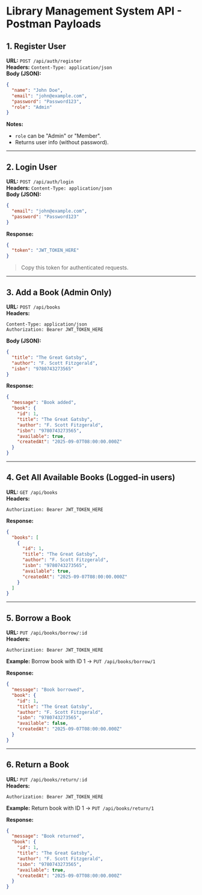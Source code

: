 # Library Management System API - Postman Payloads

## 1. Register User

**URL:** `POST /api/auth/register`  
**Headers:** `Content-Type: application/json`  
**Body (JSON):**

```json
{
  "name": "John Doe",
  "email": "john@example.com",
  "password": "Password123",
  "role": "Admin"
}
```

**Notes:**
- `role` can be "Admin" or "Member".
- Returns user info (without password).

---

## 2. Login User

**URL:** `POST /api/auth/login`  
**Headers:** `Content-Type: application/json`  
**Body (JSON):**

```json
{
  "email": "john@example.com",
  "password": "Password123"
}
```

**Response:**

```json
{
  "token": "JWT_TOKEN_HERE"
}
```

> Copy this token for authenticated requests.

---

## 3. Add a Book (Admin Only)

**URL:** `POST /api/books`  
**Headers:**
```
Content-Type: application/json
Authorization: Bearer JWT_TOKEN_HERE
```

**Body (JSON):**

```json
{
  "title": "The Great Gatsby",
  "author": "F. Scott Fitzgerald",
  "isbn": "9780743273565"
}
```

**Response:**

```json
{
  "message": "Book added",
  "book": {
    "id": 1,
    "title": "The Great Gatsby",
    "author": "F. Scott Fitzgerald",
    "isbn": "9780743273565",
    "available": true,
    "createdAt": "2025-09-07T08:00:00.000Z"
  }
}
```

---

## 4. Get All Available Books (Logged-in users)

**URL:** `GET /api/books`  
**Headers:**
```
Authorization: Bearer JWT_TOKEN_HERE
```

**Response:**

```json
{
  "books": [
    {
      "id": 1,
      "title": "The Great Gatsby",
      "author": "F. Scott Fitzgerald",
      "isbn": "9780743273565",
      "available": true,
      "createdAt": "2025-09-07T08:00:00.000Z"
    }
  ]
}
```

---

## 5. Borrow a Book

**URL:** `PUT /api/books/borrow/:id`  
**Headers:**
```
Authorization: Bearer JWT_TOKEN_HERE
```

**Example:** Borrow book with ID 1 → `PUT /api/books/borrow/1`

**Response:**

```json
{
  "message": "Book borrowed",
  "book": {
    "id": 1,
    "title": "The Great Gatsby",
    "author": "F. Scott Fitzgerald",
    "isbn": "9780743273565",
    "available": false,
    "createdAt": "2025-09-07T08:00:00.000Z"
  }
}
```

---

## 6. Return a Book

**URL:** `PUT /api/books/return/:id`  
**Headers:**
```
Authorization: Bearer JWT_TOKEN_HERE
```

**Example:** Return book with ID 1 → `PUT /api/books/return/1`

**Response:**

```json
{
  "message": "Book returned",
  "book": {
    "id": 1,
    "title": "The Great Gatsby",
    "author": "F. Scott Fitzgerald",
    "isbn": "9780743273565",
    "available": true,
    "createdAt": "2025-09-07T08:00:00.000Z"
  }
}
```

